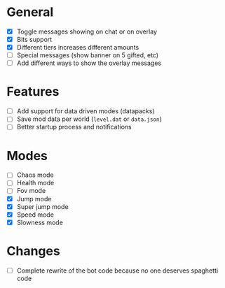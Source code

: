 # General
 - [x] Toggle messages showing on chat or on overlay
 - [x] Bits support
 - [x] Different tiers increases different amounts
 - [ ] Special messages (show banner on 5 gifted, etc)
 - [ ] Add different ways to show the overlay messages

# Features
- [ ] Add support for data driven modes (datapacks)
- [ ] Save mod data per world (`level.dat` or `data.json`)
- [ ] Better startup process and notifications

# Modes
 - [ ] Chaos mode
 - [ ] Health mode
 - [ ] Fov mode
 - [x] Jump mode
 - [x] Super jump mode
 - [x] Speed mode
 - [x] Slowness mode

# Changes
- [ ] Complete rewrite of the bot code because no one deserves spaghetti code